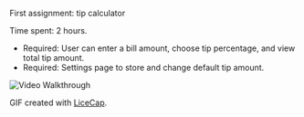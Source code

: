 First assignment: tip calculator

Time spent: 2 hours.
* Required: User can enter a bill amount, choose tip percentage, and view total tip amount.
* Required: Settings page to store and change default tip amount.

![Video Walkthrough](anim_tip_calculator.gif)

GIF created with [LiceCap](http://www.cockos.com/licecap/).



